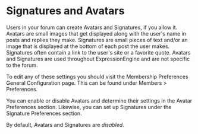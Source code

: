<!--
    This source file is part of the open source project
    ExpressionEngine User Guide (https://github.com/ExpressionEngine/ExpressionEngine-User-Guide)

    @link      https://expressionengine.com/
    @copyright Copyright (c) 2003-2020, Packet Tide, LLC (https://www.packettide.com)
    @license   https://expressionengine.com/license Licensed under Apache License, Version 2.0
-->

# Signatures and Avatars

Users in your forum can create Avatars and Signatures, if you allow it. Avatars are small images that get displayed along with the user's name in posts and replies they make. Signatures are small pieces of text and/or an image that is displayed at the bottom of each post the user makes. Signatures often contain a link to the user's site or a favorite quote. Avatars and Signatures are used throughout ExpressionEngine and are not specific to the forum.

To edit any of these settings you should visit the Membership Preferences General Configuration page. This can be found under Members &gt; Preferences.

You can enable or disable Avatars and determine their settings in the Avatar Preferences section. Likewise, you can set up Signatures under the Signature Preferences section.

By default, Avatars and Signatures are _disabled_.
